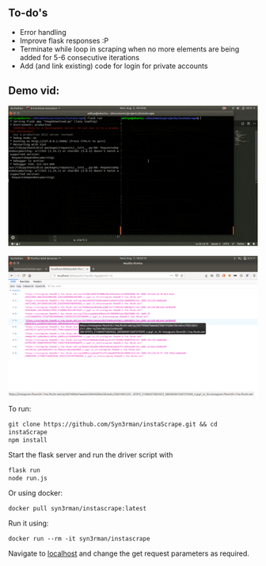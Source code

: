 ## To-do's
- Error handling
- Improve flask responses :P
- Terminate while loop in scraping when no more elements are being added for 5-6 consecutive iterations
- Add (and link existing) code for login for private accounts

## Demo vid:

<div align = "center">
<img src="./assets/scrapingWithDownload.gif" width=600px/>
<br>
<br>
<img src="./assets/instaScrape.png" width=600px/>
</div>

To run:

```
git clone https://github.com/Syn3rman/instaScrape.git && cd instaScrape
npm install
```

Start the flask server and run the driver script with 

```
flask run
node run.js
```

Or using docker: 
```
docker pull syn3rman/instascrape:latest
```

Run it using:
```
docker run --rm -it syn3rman/instascrape
```

Navigate to [localhost](http://localhost:8001/public?handle=9gag&limit=20) and change the get request parameters as required.
